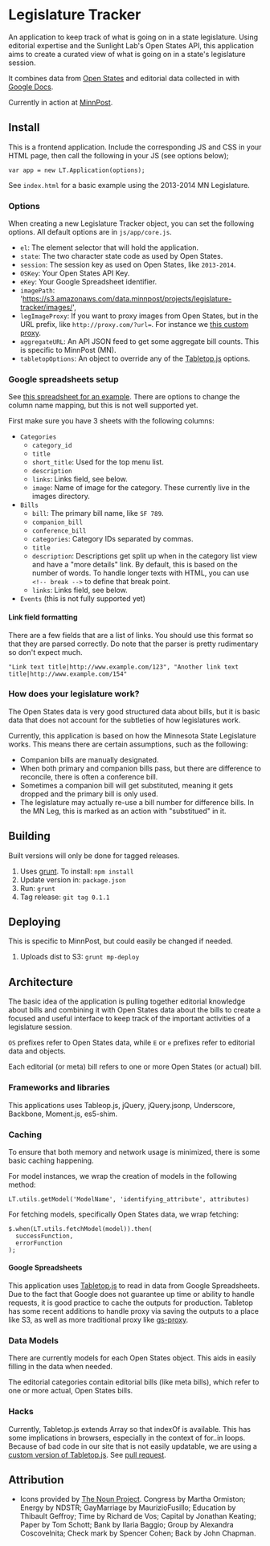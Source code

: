 # Legislature Tracker

An application to keep track of what is going on in a state legislature.  Using editorial expertise and the Sunlight Lab's Open States API, this application aims to create a curated view of what is going on in a state's legislature session.

It combines data from [Open States](http://openstates.org/) and editorial data collected in with [Google Docs](https://docs.google.com/).

Currently in action at [MinnPost](http://www.minnpost.com/data/2013/04/minnesota-legislative-bill-tracker).

## Install

This is a frontend application.  Include the corresponding JS and CSS in your HTML page, then call the following in your JS (see options below);

```
var app = new LT.Application(options);
```

See ```index.html``` for a basic example using the 2013-2014 MN Legislature.

### Options

When creating a new Legislature Tracker object, you can set the following options.  All default options are in ```js/app/core.js```.

* ```el```: The element selector that will hold the application.
* ```state```: The two character state code as used by Open States.
* ```session```: The session key as used on Open States, like ```2013-2014```.
* ```OSKey```: Your Open States API Key.
* ```eKey```: Your Google Spreadsheet identifier.
* ```imagePath```:  'https://s3.amazonaws.com/data.minnpost/projects/legislature-tracker/images/',
* ```legImageProxy```: If you want to proxy images from Open States, but in the URL prefix, like ```http://proxy.com/?url=```.  For instance we [this custom proxy](https://github.com/MinnPost/i-mage-proxerific).
* ```aggregateURL```: An API JSON feed to get some aggregate bill counts.  This is specific to MinnPost (MN).
* ```tabletopOptions```: An object to override any of the [Tabletop.js](https://github.com/jsoma/tabletop) options.

### Google spreadsheets setup

See [this spreadsheet for an example](https://docs.google.com/a/minnpost.com/spreadsheet/ccc?key=0AtX8MXQ89fOKdFNaY1Nzc3p6MjJQdll1VEZwSDkzWEE#gid=1).  There are options to change the column name mapping, but this is not well supported yet.

First make sure you have 3 sheets with the following columns:

* ```Categories```
    * ```category_id```
    * ```title```
    * ```short_title```: Used for the top menu list.
    * ```description```
    * ```links```: Links field, see below.
    * ```image```: Name of image for the category.  These currently live in the images directory.
* ```Bills```
    * ```bill```: The primary bill name, like ```SF 789```.
    * ```companion_bill```
    * ```conference_bill```
    * ```categories```: Category IDs separated by commas.
    * ```title```
    * ```description```: Descriptions get split up when in the category list view and have a "more details" link.  By default, this is based on the number of words.  To handle longer texts with HTML, you can use ```<!-- break -->``` to define that break point.
    * ```links```: Links field, see below.
* ```Events``` (this is not fully supported yet)

#### Link field formatting

There are a few fields that are a list of links.  You should use this format so that they are parsed correctly.  Do note that the parser is pretty rudimentary so don't expect much.

```
"Link text title|http://www.example.com/123", "Another link text title|http://www.example.com/154"
``` 

### How does your legislature work?

The Open States data is very good structured data about bills, but it is basic data that does not account for the subtleties of how legislatures work.

Currently, this application is based on how the Minnesota State Legislature works.  This means there are certain assumptions, such as the following:

* Companion bills are manually designated.
* When both primary and companion bills pass, but there are difference to reconcile, there is often a conference bill.
* Sometimes a companion bill will get substituted, meaning it gets dropped and the primary bill is only used.
* The legislature may actually re-use a bill number for difference bills.  In the MN Leg, this is marked as an action with "substitued" in it.


## Building

Built versions will only be done for tagged releases.

1. Uses [grunt](http://gruntjs.com/).  To install: ```npm install```
1. Update version in: ```package.json```
1. Run: ```grunt```
1. Tag release: ```git tag 0.1.1```

## Deploying

This is specific to MinnPost, but could easily be changed if needed.

1. Uploads dist to S3: ```grunt mp-deploy```

## Architecture

The basic idea of the application is pulling together editorial knowledge about bills and combining it with Open States data about the bills to create a focused and useful interface to keep track of the important activities of a legislature session.

```OS``` prefixes refer to Open States data, while ```E``` or ```e``` prefixes refer to editorial data and objects.

Each editorial (or meta) bill refers to one or more Open States (or actual) bill.

### Frameworks and libraries

This applications uses Tableop.js, jQuery, jQuery.jsonp, Underscore, Backbone, Moment.js, es5-shim.

### Caching

To ensure that both memory and network usage is minimized, there is some basic caching happening.

For model instances, we wrap the creation of models in the following method:

    LT.utils.getModel('ModelName', 'identifying_attribute', attributes)
    
For fetching models, specifically Open States data, we wrap fetching:

    $.when(LT.utils.fetchModel(model)).then(
      successFunction,
      errorFunction
    );

#### Google Spreadsheets

This application uses [Tabletop.js](https://github.com/jsoma/tabletop) to read in data from Google Spreadsheets.  Due to the fact that Google does not guarantee up time or ability to handle requests, it is good practice to cache the outputs for production.  Tabletop has some recent additions to handle proxy via saving the outputs to a place like S3, as well as more traditional proxy like [gs-proxy](https://github.com/MinnPost/gs-proxy). 

### Data Models

There are currently models for each Open States object.  This aids in easily filling in the data when needed.

The editorial categories contain editorial bills (like meta bills), which refer to one or more actual, Open States bills.

### Hacks

Currently, Tabletop.js extends Array so that indexOf is available.  This has some implications in browsers, especially in the context of for..in loops.  Because of bad code in our site that is not easily updatable, we are using a [custom version of Tabletop.js](https://github.com/zzolo/tabletop).  See [pull request](https://github.com/jsoma/tabletop/pull/15).

## Attribution

* Icons provided by <a href="http://thenounproject.com/" target="_blank">The Noun Project</a>.  Congress by Martha Ormiston; Energy by NDSTR; GayMarriage by MaurizioFusillo; Education by Thibault Geffroy; Time by Richard de Vos; Capital by Jonathan Keating; Paper by Tom Schott; Bank by Ilaria Baggio; Group by Alexandra Coscovelnita; Check mark by Spencer Cohen; Back by John Chapman.